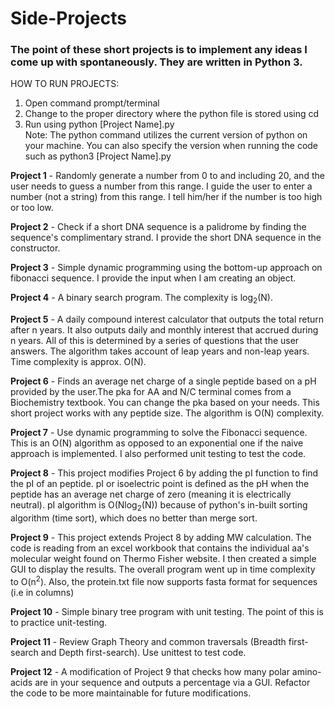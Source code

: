 # Side-Projects 
### The point of these short projects is to implement any ideas I come up with spontaneously. They are written in Python 3. 

HOW TO RUN PROJECTS:
1. Open command prompt/terminal
2. Change to the proper directory where the python file is stored using cd
3. Run using python [Project Name].py <br>
Note: The python command utilizes the current version of python on your machine.
You can also specify the version when running the code such as python3 [Project Name].py

**Project 1** - Randomly generate a number from 0 to and including 20, and the user needs to guess a number from this range. I guide the user to enter a number (not a string) from this range. I tell him/her if the number is too high or too low. 

**Project 2** - Check if a short DNA sequence is a palidrome by finding the sequence's complimentary strand. I provide the short DNA sequence in the constructor.

**Project 3** - Simple dynamic programming using the bottom-up approach on fibonacci sequence. I provide the input when I am creating an object.  

**Project 4** - A binary search program. The complexity is log<sub>2</sub>(N). 

**Project 5** - A daily compound interest calculator that outputs the total return after n years. It also outputs daily and monthly interest that accrued during n years. All of this is determined by a series of questions that the user answers. The algorithm takes account of leap years and non-leap years. Time complexity is approx. O(N).

**Project 6** - Finds an average net charge of a single peptide based on a pH provided by the user.The pka for AA and N/C terminal comes from a Biochemistry textbook. You can change the pka based on your needs. This short project works with any peptide size. The algorithm is O(N) complexity.

**Project 7** - Use dynamic programming to solve the Fibonacci sequence. This is an O(N) algorithm as opposed to an exponential one if the naive approach is implemented. I also performed unit testing to test the code. 

**Project 8** - This project modifies Project 6 by adding the pI function to find the pI of an peptide. pI or isoelectric point is defined as the pH when the peptide has an average net charge of zero (meaning it is electrically neutral). pI algorithm is O(Nlog<sub>2</sub>(N)) because of python's in-built sorting algorithm (time sort), which does no better than merge sort.

**Project 9** - This project extends Project 8 by adding MW calculation. The code is reading from an excel workbook that contains the individual aa's molecular weight found on Thermo Fisher website. I then created a simple GUI to display the results. The overall program went up in time complexity to O(n<sup>2</sup>). Also, the protein.txt file now supports fasta format for sequences (i.e in columns)

**Project 10** - Simple binary tree program with unit testing. The point of this is to practice unit-testing. 

**Project 11** - Review Graph Theory and common traversals (Breadth first-search and Depth first-search). Use unittest to test code.

**Project 12** - A modification of Project 9 that checks how many polar amino-acids are in your sequence and outputs a percentage via a GUI. Refactor the code to be more maintainable for future modifications.

